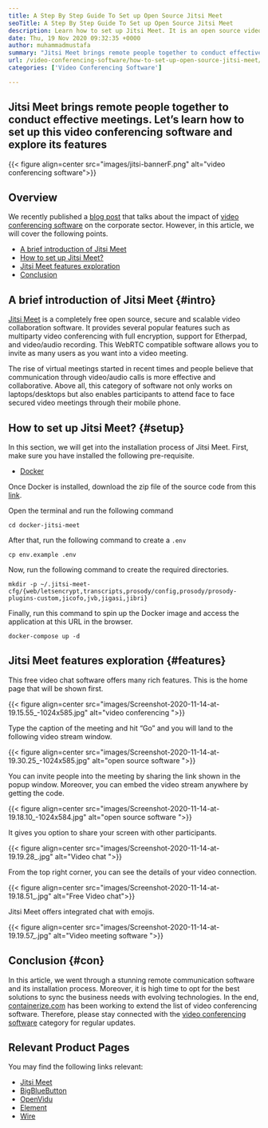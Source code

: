 ```yaml
---
title: A Step By Step Guide To Set up Open Source Jitsi Meet
seoTitle: A Step By Step Guide To Set up Open Source Jitsi Meet
description: Learn how to set up Jitsi Meet. It is an open source video conferencing software designed to meet remote communication needs and offers powerful features
date: Thu, 19 Nov 2020 09:32:35 +0000
author: muhammadmustafa
summary: "Jitsi Meet brings remote people together to conduct effective meetings. Let's learn how to set up this video conferencing software and explore its features"
url: /video-conferencing-software/how-to-set-up-open-source-jitsi-meet/
categories: ['Video Conferencing Software']

---
```

## Jitsi Meet brings remote people together to conduct effective meetings. Let’s learn how to set up this video conferencing software and explore its features

{{< figure align=center src="images/jitsi-bannerF.png" alt="video conferencing software">}}  

## Overview

We recently published a [blog post][1] that talks about the impact of [video conferencing software][2] on the corporate sector. However, in this article, we will cover the following points.

  * [A brief introduction of Jitsi Meet][3] 
  * [How to set up Jitsi Meet?][4]
  * [Jitsi Meet features exploration][5] 
  * [Conclusion][6] 

## A brief introduction of Jitsi Meet {#intro}

[Jitsi Meet][7] is a completely free open source, secure and scalable video collaboration software. It provides several popular features such as multiparty video conferencing with full encryption, support for Etherpad, and video/audio recording. This WebRTC compatible software allows you to invite as many users as you want into a video meeting. 

The rise of virtual meetings started in recent times and people believe that communication through video/audio calls is more effective and collaborative. Above all, this category of software not only works on laptops/desktops but also enables participants to attend face to face secured video meetings through their mobile phone. 

## How to set up Jitsi Meet? {#setup}

In this section, we will get into the installation process of Jitsi Meet. First, make sure you have installed the following pre-requisite.

  * [Docker][8]

Once Docker is installed, download the zip file of the source code from this [link][9].

Open the terminal and run the following command 

`cd docker-jitsi-meet`

After that, run the following command to create a `.env`

`cp env.example .env`

Now, run the following command to create the required directories.

`mkdir -p ~/.jitsi-meet-cfg/{web/letsencrypt,transcripts,prosody/config,prosody/prosody-plugins-custom,jicofo,jvb,jigasi,jibri}` 

Finally, run this command to spin up the Docker image and access the application at this URL in the browser.

`docker-compose up -d`

## Jitsi Meet features exploration {#features}

This free video chat software offers many rich features. This is the home page that will be shown first.

{{< figure align=center src="images/Screenshot-2020-11-14-at-19.15.55_-1024x585.jpg" alt="video conferencing ">}}  

Type the caption of the meeting and hit “Go” and you will land to the following video stream window.

{{< figure align=center src="images/Screenshot-2020-11-14-at-19.30.25_-1024x585.jpg" alt="open source software  ">}}  

You can invite people into the meeting by sharing the link shown in the popup window. Moreover, you can embed the video stream anywhere by getting the code. 

{{< figure align=center src="images/Screenshot-2020-11-14-at-19.18.10_-1024x584.jpg" alt="open source software  ">}}  

It gives you option to share your screen with other participants.

{{< figure align=center src="images/Screenshot-2020-11-14-at-19.19.28_.jpg" alt="Video chat ">}}  

From the top right corner, you can see the details of your video connection.

{{< figure align=center src="images/Screenshot-2020-11-14-at-19.18.51_.jpg" alt="Free Video chat">}}  

Jitsi Meet offers integrated chat with emojis. 

{{< figure align=center src="images/Screenshot-2020-11-14-at-19.19.57_.jpg" alt="Video meeting software ">}}  

## Conclusion {#con}

In this article, we went through a stunning remote communication software and its installation process. Moreover, it is high time to opt for the best solutions to sync the business needs with evolving technologies. In the end, [containerize.com][10] has been working to extend the list of video conferencing software. Therefore, please stay connected with the [video conferencing software][2] category for regular updates.

## Relevant Product Pages

You may find the following links relevant:

  * [Jitsi Meet][7]
  * [BigBlueButton][11]
  * [OpenVidu][12]
  * [Element][13]
  * [Wire][14]

 [1]: https://blog.containerize.com/2020/11/13/how-video-conferencing-software-can-benefit-your-business/
 [2]: https://products.containerize.com/video-conferencing/
 [3]: #intro
 [4]: #setup
 [5]: #features
 [6]: #con
 [7]: https://products.containerize.com/video-conferencing/jitsi
 [8]: https://www.docker.com/products/docker-desktop
 [9]: https://github.com/jitsi/docker-jitsi-meet/releases/tag/stable-5142
 [10]: https://www.containerize.com/
 [11]: https://products.containerize.com/video-conferencing/bigbluebutton
 [12]: https://products.containerize.com/video-conferencing/openvidu
 [13]: https://products.containerize.com/video-conferencing/element
 [14]: https://products.containerize.com/video-conferencing/wire